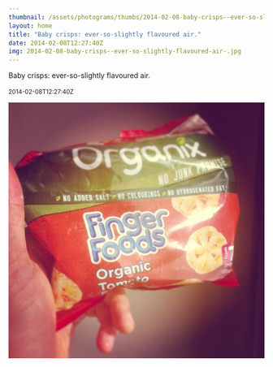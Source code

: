 ```yaml
---
thumbnail: /assets/photograms/thumbs/2014-02-08-baby-crisps--ever-so-slightly-flavoured-air-.jpg
layout: home
title: "Baby crisps: ever-so-slightly flavoured air."
date: 2014-02-08T12:27:40Z
img: 2014-02-08-baby-crisps--ever-so-slightly-flavoured-air-.jpg
---
```


Baby crisps: ever-so-slightly flavoured air.

<small>2014-02-08T12:27:40Z</small>

![Baby crisps: ever-so-slightly flavoured air.](2014-02-08-baby-crisps--ever-so-slightly-flavoured-air-.jpg)
